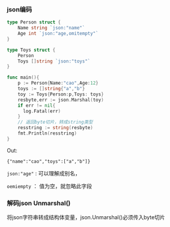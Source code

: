 ### json编码
```go
type Person struct {
	Name string `json:"name"`
	Age int `json:"age,omitempty"`
}

type Toys struct {
	Person
	Toys []string `json:"toys"`
}

func main(){
    p := Person{Name:"cao",Age:12}
    toys := []string{"a","b"}
    toy := Toys{Person:p,Toys: toys}
    resbyte,err := json.Marshal(toy)
    if err != nil{
      log.Fatal(err)
    }
    // 返回byte切片，转成string类型
    resstring := string(resbyte)
    fmt.Println(resstring)
}

```
Out:
```
{"name":"cao","toys":["a","b"]}
```

`json:"age"` : 可以理解成别名，

`oemiempty` ： 值为空，就忽略此字段
### 解码json  Unmarshal()
将json字符串转成结构体变量，json.Unmarshal()必须传入byte切片

